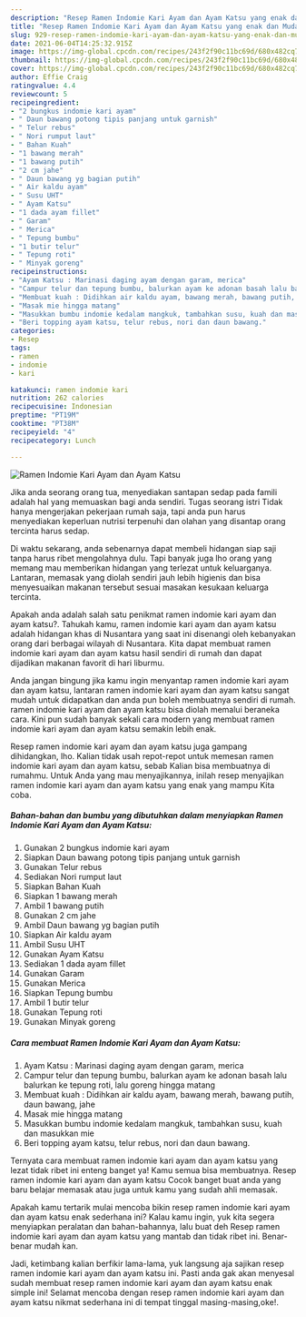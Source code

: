 ```yaml
---
description: "Resep Ramen Indomie Kari Ayam dan Ayam Katsu yang enak dan Mudah Dibuat"
title: "Resep Ramen Indomie Kari Ayam dan Ayam Katsu yang enak dan Mudah Dibuat"
slug: 929-resep-ramen-indomie-kari-ayam-dan-ayam-katsu-yang-enak-dan-mudah-dibuat
date: 2021-06-04T14:25:32.915Z
image: https://img-global.cpcdn.com/recipes/243f2f90c11bc69d/680x482cq70/ramen-indomie-kari-ayam-dan-ayam-katsu-foto-resep-utama.jpg
thumbnail: https://img-global.cpcdn.com/recipes/243f2f90c11bc69d/680x482cq70/ramen-indomie-kari-ayam-dan-ayam-katsu-foto-resep-utama.jpg
cover: https://img-global.cpcdn.com/recipes/243f2f90c11bc69d/680x482cq70/ramen-indomie-kari-ayam-dan-ayam-katsu-foto-resep-utama.jpg
author: Effie Craig
ratingvalue: 4.4
reviewcount: 5
recipeingredient:
- "2 bungkus indomie kari ayam"
- " Daun bawang potong tipis panjang untuk garnish"
- " Telur rebus"
- " Nori rumput laut"
- " Bahan Kuah"
- "1 bawang merah"
- "1 bawang putih"
- "2 cm jahe"
- " Daun bawang yg bagian putih"
- " Air kaldu ayam"
- " Susu UHT"
- " Ayam Katsu"
- "1 dada ayam fillet"
- " Garam"
- " Merica"
- " Tepung bumbu"
- "1 butir telur"
- " Tepung roti"
- " Minyak goreng"
recipeinstructions:
- "Ayam Katsu : Marinasi daging ayam dengan garam, merica"
- "Campur telur dan tepung bumbu, balurkan ayam ke adonan basah lalu balurkan ke tepung roti, lalu goreng hingga matang"
- "Membuat kuah : Didihkan air kaldu ayam, bawang merah, bawang putih, daun bawang, jahe"
- "Masak mie hingga matang"
- "Masukkan bumbu indomie kedalam mangkuk, tambahkan susu, kuah dan masukkan mie"
- "Beri topping ayam katsu, telur rebus, nori dan daun bawang."
categories:
- Resep
tags:
- ramen
- indomie
- kari

katakunci: ramen indomie kari 
nutrition: 262 calories
recipecuisine: Indonesian
preptime: "PT19M"
cooktime: "PT38M"
recipeyield: "4"
recipecategory: Lunch

---
```



![Ramen Indomie Kari Ayam dan Ayam Katsu](https://img-global.cpcdn.com/recipes/243f2f90c11bc69d/680x482cq70/ramen-indomie-kari-ayam-dan-ayam-katsu-foto-resep-utama.jpg)

Jika anda seorang orang tua, menyediakan santapan sedap pada famili adalah hal yang memuaskan bagi anda sendiri. Tugas seorang istri Tidak hanya mengerjakan pekerjaan rumah saja, tapi anda pun harus menyediakan keperluan nutrisi terpenuhi dan olahan yang disantap orang tercinta harus sedap.

Di waktu  sekarang, anda sebenarnya dapat membeli hidangan siap saji tanpa harus ribet mengolahnya dulu. Tapi banyak juga lho orang yang memang mau memberikan hidangan yang terlezat untuk keluarganya. Lantaran, memasak yang diolah sendiri jauh lebih higienis dan bisa menyesuaikan makanan tersebut sesuai masakan kesukaan keluarga tercinta. 



Apakah anda adalah salah satu penikmat ramen indomie kari ayam dan ayam katsu?. Tahukah kamu, ramen indomie kari ayam dan ayam katsu adalah hidangan khas di Nusantara yang saat ini disenangi oleh kebanyakan orang dari berbagai wilayah di Nusantara. Kita dapat membuat ramen indomie kari ayam dan ayam katsu hasil sendiri di rumah dan dapat dijadikan makanan favorit di hari liburmu.

Anda jangan bingung jika kamu ingin menyantap ramen indomie kari ayam dan ayam katsu, lantaran ramen indomie kari ayam dan ayam katsu sangat mudah untuk didapatkan dan anda pun boleh membuatnya sendiri di rumah. ramen indomie kari ayam dan ayam katsu bisa diolah memalui beraneka cara. Kini pun sudah banyak sekali cara modern yang membuat ramen indomie kari ayam dan ayam katsu semakin lebih enak.

Resep ramen indomie kari ayam dan ayam katsu juga gampang dihidangkan, lho. Kalian tidak usah repot-repot untuk memesan ramen indomie kari ayam dan ayam katsu, sebab Kalian bisa membuatnya di rumahmu. Untuk Anda yang mau menyajikannya, inilah resep menyajikan ramen indomie kari ayam dan ayam katsu yang enak yang mampu Kita coba.

<!--inarticleads1-->

##### Bahan-bahan dan bumbu yang dibutuhkan dalam menyiapkan Ramen Indomie Kari Ayam dan Ayam Katsu:

1. Gunakan 2 bungkus indomie kari ayam
1. Siapkan  Daun bawang potong tipis panjang untuk garnish
1. Gunakan  Telur rebus
1. Sediakan  Nori rumput laut
1. Siapkan  Bahan Kuah
1. Siapkan 1 bawang merah
1. Ambil 1 bawang putih
1. Gunakan 2 cm jahe
1. Ambil  Daun bawang yg bagian putih
1. Siapkan  Air kaldu ayam
1. Ambil  Susu UHT
1. Gunakan  Ayam Katsu
1. Sediakan 1 dada ayam fillet
1. Gunakan  Garam
1. Gunakan  Merica
1. Siapkan  Tepung bumbu
1. Ambil 1 butir telur
1. Gunakan  Tepung roti
1. Gunakan  Minyak goreng




<!--inarticleads2-->

##### Cara membuat Ramen Indomie Kari Ayam dan Ayam Katsu:

1. Ayam Katsu : Marinasi daging ayam dengan garam, merica
1. Campur telur dan tepung bumbu, balurkan ayam ke adonan basah lalu balurkan ke tepung roti, lalu goreng hingga matang
1. Membuat kuah : Didihkan air kaldu ayam, bawang merah, bawang putih, daun bawang, jahe
1. Masak mie hingga matang
1. Masukkan bumbu indomie kedalam mangkuk, tambahkan susu, kuah dan masukkan mie
1. Beri topping ayam katsu, telur rebus, nori dan daun bawang.




Ternyata cara membuat ramen indomie kari ayam dan ayam katsu yang lezat tidak ribet ini enteng banget ya! Kamu semua bisa membuatnya. Resep ramen indomie kari ayam dan ayam katsu Cocok banget buat anda yang baru belajar memasak atau juga untuk kamu yang sudah ahli memasak.

Apakah kamu tertarik mulai mencoba bikin resep ramen indomie kari ayam dan ayam katsu enak sederhana ini? Kalau kamu ingin, yuk kita segera menyiapkan peralatan dan bahan-bahannya, lalu buat deh Resep ramen indomie kari ayam dan ayam katsu yang mantab dan tidak ribet ini. Benar-benar mudah kan. 

Jadi, ketimbang kalian berfikir lama-lama, yuk langsung aja sajikan resep ramen indomie kari ayam dan ayam katsu ini. Pasti anda gak akan menyesal sudah membuat resep ramen indomie kari ayam dan ayam katsu enak simple ini! Selamat mencoba dengan resep ramen indomie kari ayam dan ayam katsu nikmat sederhana ini di tempat tinggal masing-masing,oke!.

